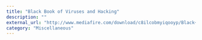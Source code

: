 ```yaml
---
title: "Black Book of Viruses and Hacking"
description: ""
external_url: "http://www.mediafire.com/download/c8ilcobmyiqooyp/Black+Book+of+Viruses+and+Hacking.zip"
category: "Miscellaneous"
---
```

